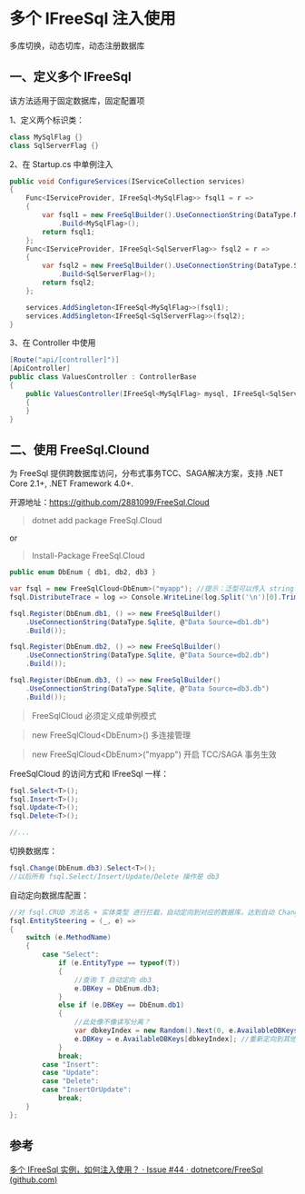 # 多个 IFreeSql 注入使用

多库切换，动态切库，动态注册数据库

## 一、定义多个 IFreeSql

该方法适用于固定数据库，固定配置项

1、定义两个标识类：

```csharp
class MySqlFlag {}
class SqlServerFlag {}
```

2、在 Startup.cs 中单例注入

```csharp
public void ConfigureServices(IServiceCollection services)
{
    Func<IServiceProvider, IFreeSql<MySqlFlag>> fsql1 = r =>
    {
        var fsql1 = new FreeSqlBuilder().UseConnectionString(DataType.MySql, "str1")
            .Build<MySqlFlag>();
        return fsql1;
    };
    Func<IServiceProvider, IFreeSql<SqlServerFlag>> fsql2 = r =>
    {
        var fsql2 = new FreeSqlBuilder().UseConnectionString(DataType.SqlServer, "str1")
            .Build<SqlServerFlag>();
        return fsql2;
    };

    services.AddSingleton<IFreeSql<MySqlFlag>>(fsql1);
    services.AddSingleton<IFreeSql<SqlServerFlag>>(fsql2);
}
```

3、在 Controller 中使用

```csharp
[Route("api/[controller]")]
[ApiController]
public class ValuesController : ControllerBase
{
    public ValuesController(IFreeSql<MySqlFlag> mysql, IFreeSql<SqlServerFlag> sqlserver)
    {
    }
}
```

## 二、使用 FreeSql.Clound

为 FreeSql 提供跨数据库访问，分布式事务TCC、SAGA解决方案，支持 .NET Core 2.1+, .NET Framework 4.0+.

开源地址：https://github.com/2881099/FreeSql.Cloud

> dotnet add package FreeSql.Cloud

or

> Install-Package FreeSql.Cloud

```csharp
public enum DbEnum { db1, db2, db3 }

var fsql = new FreeSqlCloud<DbEnum>("myapp"); //提示：泛型可以传入 string
fsql.DistributeTrace = log => Console.WriteLine(log.Split('\n')[0].Trim());

fsql.Register(DbEnum.db1, () => new FreeSqlBuilder()
    .UseConnectionString(DataType.Sqlite, @"Data Source=db1.db")
    .Build());

fsql.Register(DbEnum.db2, () => new FreeSqlBuilder()
    .UseConnectionString(DataType.Sqlite, @"Data Source=db2.db")
    .Build());

fsql.Register(DbEnum.db3, () => new FreeSqlBuilder()
    .UseConnectionString(DataType.Sqlite, @"Data Source=db3.db")
    .Build());
```

> FreeSqlCloud 必须定义成单例模式

> new FreeSqlCloud\<DbEnum\>() 多连接管理

> new FreeSqlCloud\<DbEnum\>("myapp") 开启 TCC/SAGA 事务生效

FreeSqlCloud 的访问方式和 IFreeSql 一样：

```csharp
fsql.Select<T>();
fsql.Insert<T>();
fsql.Update<T>();
fsql.Delete<T>();

//...
```

切换数据库：

```csharp
fsql.Change(DbEnum.db3).Select<T>();
//以后所有 fsql.Select/Insert/Update/Delete 操作是 db3
```

自动定向数据库配置：

```csharp
//对 fsql.CRUD 方法名 + 实体类型 进行拦截，自动定向到对应的数据库，达到自动 Change 切换数据库目的
fsql.EntitySteering = (_, e) =>
{
    switch (e.MethodName)
    {
        case "Select":
            if (e.EntityType == typeof(T))
            {
                //查询 T 自动定向 db3
                e.DBKey = DbEnum.db3;
            }
            else if (e.DBKey == DbEnum.db1)
            {
                //此处像不像读写分离？
                var dbkeyIndex = new Random().Next(0, e.AvailableDBKeys.Length);
                e.DBKey = e.AvailableDBKeys[dbkeyIndex]; //重新定向到其他 db
            }
            break;
        case "Insert":
        case "Update":
        case "Delete":
        case "InsertOrUpdate":
            break;
    }
};
```

## 参考

[多个 IFreeSql 实例，如何注入使用？ · Issue #44 · dotnetcore/FreeSql (github.com)](https://github.com/dotnetcore/FreeSql/issues/44)
